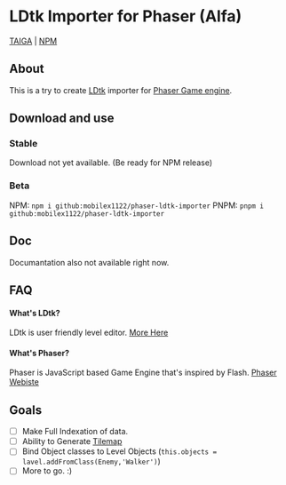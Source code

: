 # LDtk Importer for Phaser (Alfa)

[TAIGA](https://tree.taiga.io/project/mobilex1122-phaser-ldtk-importer) | [NPM](https://www.npmjs.com/~mobilex1122)

## About
This is a try to create [LDtk](https://ldtk.io/) importer for [Phaser Game engine](https://phaser.io/).

## Download and use
### Stable
Download not yet available. (Be ready for NPM release)
### Beta
NPM: `npm i github:mobilex1122/phaser-ldtk-importer`
PNPM: `pnpm i github:mobilex1122/phaser-ldtk-importer`

## Doc
Documantation also not available right now.

## FAQ
#### What's LDtk?
LDtk is user friendly level editor. [More Here](https://ldtk.io/about/)
#### What's Phaser?
Phaser is JavaScript based Game Engine that's inspired by Flash. [Phaser Webiste](https://phaser.io/)

## Goals

- [ ] Make Full Indexation of data.
- [ ] Ability to Generate [Tilemap](https://newdocs.phaser.io/docs/3.80.0/Phaser.Tilemaps.Tilemap)
- [ ] Bind Object classes to Level Objects (`this.objects = lavel.addFromClass(Enemy,'Walker')`)
- [ ] More to go. :)
